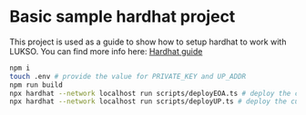 # Basic sample hardhat project

This project is used as a guide to show how to setup hardhat to work with LUKSO. You can find more info here: [Hardhat guide](https://docs.lukso.tech/guides/hardhat-walkthrough/hardhat-base-setup)

```bash
npm i
touch .env # provide the value for PRIVATE_KEY and UP_ADDR
npm run build
npx hardhat --network localhost run scripts/deployEOA.ts # deploy the customToken contract as an EOA
npx hardhat --network localhost run scripts/deployUP.ts # deploy the customToken contract as a UP
```
